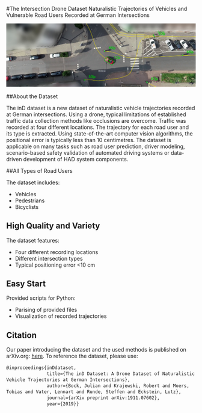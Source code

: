 #The Intersection Drone Dataset 
Naturalistic Trajectories of Vehicles and Vulnerable Road Users Recorded at German Intersections

![](reference.png)

##About the Dataset

The inD dataset is a new dataset of naturalistic vehicle trajectories recorded at German intersections. Using a drone, typical limitations of established traffic data collection methods like occlusions are overcome. Traffic was recorded at four different locations. The trajectory for each road user and its type is extracted. Using state-of-the-art computer vision algorithms, the positional error is typically less than 10 centimetres. The dataset is applicable on many tasks such as road user prediction, driver modeling, scenario-based safety validation of automated driving systems or data-driven development of HAD system components.

##All Types of Road Users

The dataset includes:
- Vehicles
- Pedestrians
- Bicyclists


## High Quality and Variety

The dataset features:
- Four different recording locations
- Different intersection types
- Typical positioning error <10 cm


## Easy Start

Provided scripts for Python:
- Parising of provided files
- Visualization of recorded trajectories

## Citation
Our paper introducing the dataset and the used methods is published on arXiv.org: [here](https://arxiv.org/abs/1911.07602). To reference the dataset, please use:

```
@inproceedings{inDdataset,
               title={The inD Dataset: A Drone Dataset of Naturalistic Vehicle Trajectories at German Intersections},
               author={Bock, Julian and Krajewski, Robert and Moers, Tobias and Vater, Lennart and Runde, Steffen and Eckstein, Lutz},
               journal={arXiv preprint arXiv:1911.07602},
               year={2019}}
```
